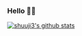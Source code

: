 ### Hello 🙂✨

[![shuuji3's github stats](https://github-readme-stats.shuuji3.vercel.app/api?username=shuuji3&count_private=true)](https://github.com/anuraghazra/github-readme-stats)

<!--
**shuuji3/shuuji3** is a ✨ _special_ ✨ repository because its `README.md` (this file) appears on your GitHub profile.

Here are some ideas to get you started:

- 🔭 I’m currently working on ...
- 🌱 I’m currently learning ...
- 👯 I’m looking to collaborate on ...
- 🤔 I’m looking for help with ...
- 💬 Ask me about ...
- 📫 How to reach me: ...
- 😄 Pronouns: ...
- ⚡ Fun fact: ...
-->
